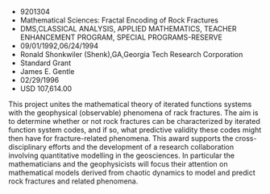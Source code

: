 
* 9201304
* Mathematical Sciences: Fractal Encoding of Rock Fractures
* DMS,CLASSICAL ANALYSIS, APPLIED MATHEMATICS, TEACHER ENHANCEMENT PROGRAM, SPECIAL PROGRAMS-RESERVE
* 09/01/1992,06/24/1994
* Ronald Shonkwiler (Shenk),GA,Georgia Tech Research Corporation
* Standard Grant
* James E. Gentle
* 02/29/1996
* USD 107,614.00

This project unites the mathematical theory of iterated functions systems with
the geophysical (observable) phenomena of rack fractures. The aim is to
determine whether or not rock fractures can be characterized by iterated
function system codes, and if so, what predictive validity these codes might
then have for fracture-related phenomena. This award supports the cross-
disciplinary efforts and the development of a research collaboration involving
quantitative modelling in the geosciences. In particular the mathematicians and
the geophysicists will focus their attention on mathematical models derived from
chaotic dynamics to model and predict rock fractures and related phenomena.
